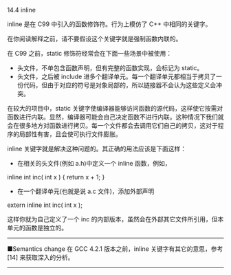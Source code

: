 14.4 inline

inline 是在 C99 中引入的函数修饰符。行为上模仿了 C++ 中相同的关键字。

在你阅读解释之前，请不要假设这个关键字就是强制函数内联的。

在 C99 之前，static 修饰符经常会在下面一些场景中被使用：

* 头文件，不单包含函数声明，但有完整的函数实现，会标记为 static。
* 头文件，之后被 include 进多个翻译单元。每一个翻译单元都相当于拷贝了一份代码，但由于对应的符号是对象局部的，所以链接器不会认为这些定义会冲突。

在较大的项目中，static 关键字使编译器能够访问函数的源代码，这样使它按需对函数进行内联。显然，编译器可能会自己决定函数不进行内联。这种情况下我们就会在很多地方对函数进行拷贝。每一个文件都会去调用它们自己的拷贝，这对于程序的局部性有害，且会使可执行文件膨胀。

inline 关键字就是解决这种问题的。其正确的用法应该是下面这样：

* 在相关的头文件\(例如 a.h\)中定义一个 inline 函数，例如，

inline int inc\( int x \) { return x + 1; }

* 在一个翻译单元\(也就是说 a.c 文件\)，添加外部声明

extern inline int inc\( int x \);

这样你就为自己定义了一个 inc 的内部版本，虽然会在外部其它文件所引用，但本单元的函数是独立的。

---

■Semantics change 在 GCC 4.2.1 版本之前，inline 关键字有其它的意思，参考 \[14\] 来获取深入的分析。

---



